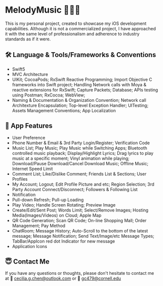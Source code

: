 MelodyMusic 
🎵🎵🎵
============

This is my personal project, created to showcase my iOS development capabilities. Although it is not a commercialized project, I have approached it with the same level of professionalism and adherence to industry standards as if it were. 


## 🛠 Language & Tools/Frameworks & Conventions
- Swift5
- MVC Architecture
- UIKit; CocoaPods; RxSwift Reactive Programming; Import Objective C frameworks into Swift project; Handling Network calls with Moya & reactive extensions for RxSwift; Capture Packets; Database; APIs testing using Postman; RxCocoa; WebView; 
- Naming & Documentation & Organization Convention; Network call Architexture Encapsulation; Top-level Exception Handler; UITesting; Assets Management Conventions; App Localization


## 🐝 App Features
- User Preference
- Phone Number & Email & 3rd Party Login/Register; Verification Code
- Music List; Play Music; Play Music while Switching Apps; Bluetooth controlled music playback; Display/Highlight Lyrics; Drag lyrics to play music at a specific moment; Vinyl animation while playing; Download/Pause Download/Cancel Download Music; Offline Music; Internet Speed Limit
- Comment List; Like/Dislike Comment; Friends List & Sections; User Profiles
- My Account; Logout; Edit Profile Picture and etc; Region Selection; 3rd Party Account Connect/Disconnect; Followers & Following List
- Notification
- Pull-down Refresh; Pull-up Loading
- Play Video; Handle Screen Rotating; Preview Image
- Create/Edit/Sent Post; Words Limit; Select/Remove Images; Hosting Media(Images/Videos) on Cloud; Apple Map
- QR Code Generation; Scan QR Code; On-line Shopping Mall; Order Management; Pay Method
- ChatRoom; Message History; Auto-Scroll to the bottom of the latest message; Message Notification; Send Text/Image/etc Message Types; TabBar/AppIcon red dot Indicator for new message
- Application Icons

## 😇 Contact Me
If you have any questions or thoughts, please don't hesitate to contact me at 📧 cecilia.g.chen@outlook.com or 📧 gc479@cornell.edu
